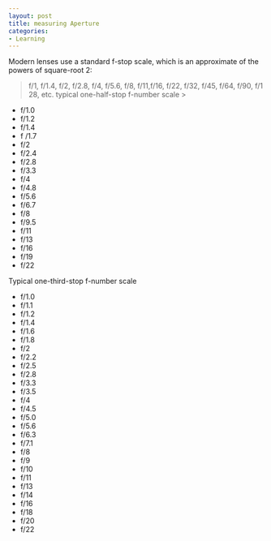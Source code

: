 ```yaml
---
layout: post
title: measuring Aperture
categories:
- Learning
---
```



Modern lenses use a standard f-stop scale, which is an approximate of the powers of square-root 2:

> f/1, f/1.4, f/2, f/2.8, f/4, f/5.6, f/8, f/11,f/16, f/22, f/32, f/45, f/64, f/90, f/128, etc.
typical one-half-stop f-number scale >  

- f/1.0
- f/1.2
- f/1.4
- f /1.7
- f/2
- f/2.4
- f/2.8
- f/3.3
- f/4
- f/4.8
- f/5.6
- f/6.7
- f/8
- f/9.5
- f/11
- f/13
- f/16
- f/19
- f/22

Typical one-third-stop f-number scale

- f/1.0
- f/1.1
- f/1.2
- f/1.4
- f/1.6
- f/1.8
- f/2
- f/2.2
- f/2.5
- f/2.8
- f/3.3
- f/3.5
- f/4
- f/4.5
- f/5.0
- f/5.6
- f/6.3
- f/7.1
- f/8
- f/9
- f/10
- f/11
- f/13
- f/14
- f/16
- f/18
- f/20
- f/22
